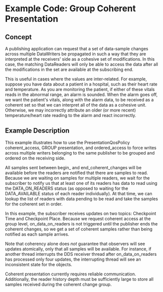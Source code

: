 # Example Code: Group Coherent Presentation

## Concept

A publishing application can request that a set of data-sample changes across
multiple DataWriters be propagated in such a way that they are interpreted at
the receivers' side as a cohesive set of modifications. In this case, the
matching DataReaders will only be able to access the data after all the
modifications in the set are available at the subscribing end.

This is useful in cases where the values are inter-related. For example, suppose
you have data about a patient in a hospital, such as their heart rate and
temperature. As you are monitoring the patient, if either of these vitals reads
in the abnormal range, an alarm is sounded. When the alarm goes off, we want the
patient's vitals, along with the alarm data, to be received as a coherent set
so that we can interpret all of the data as a cohesive unit. Otherwise, we may
incorrectly attribute an older (or more recent) temperature/heart rate reading
to the alarm and react incorrectly.


## Example Description

This example illustrates how to use the PresentationQosPolicy coherent_access,
GROUP presentation, and ordered_access to force writes across multiple writers
belonging to the same publisher to be grouped and ordered on the receiving side.

All samples sent between begin_ and end_coherent_changes will be available
before the readers are notified that there are samples to read. Because we are
waiting on samples for multiple readers, we wait for the subscriber to notify
us that at least one of its readers has data to read using the DATA_ON_READERS
status (as opposed to waiting for the DATA_AVAILABLE status of each reader
individually). At that time, we can lookup the list of readers with data pending
to be read and take the samples for the coherent set in order.

In this example, the subscriber receives updates on two topics: Checkpoint Time
and Checkpoint Place. Because we request coherent access at the group level,
on_data_on_readers is not triggered until the publisher ends the coherent
changes, so we get a set of coherent samples rather than being notified
as each sample arrives.

Note that coherency alone does *not* guarantee that observers will see updates
atomically, only that all samples will be available. For instance, if another
thread interrupts the DDS receiver thread after on_data_on_readers has processed
only four updates, the interrupting thread will see an inconsistent state for
the objects.

Coherent presentation currently requires reliable communication. Additionally,
the reader history depth must be sufficiently large to store all samples
received during the coherent change group.
